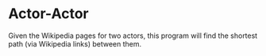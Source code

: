 # Actor-Actor
Given the Wikipedia pages for two actors, this program will find the shortest path (via Wikipedia links) between them.
